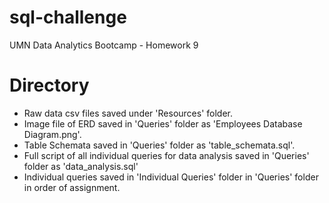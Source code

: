 # sql-challenge
UMN Data Analytics Bootcamp - Homework 9

# Directory
- Raw data csv files saved under 'Resources' folder.
- Image file of ERD saved in 'Queries' folder as 'Employees Database Diagram.png'.
- Table Schemata saved in 'Queries' folder as 'table_schemata.sql'.
- Full script of all individual queries for data analysis saved in 'Queries' folder as 'data_analysis.sql'
- Individual queries saved in 'Individual Queries' folder in 'Queries' folder in order of assignment.
